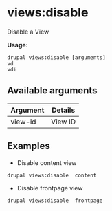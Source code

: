 # views:disable
Disable a View

**Usage:**
```
drupal views:disable [arguments]
vd
vdi
```

## Available arguments
Argument | Details
---------|-------------
view-id | View ID

## Examples
* Disable content view
```
drupal views:disable  content
```
* Disable frontpage view
```
drupal views:disable  frontpage
```
